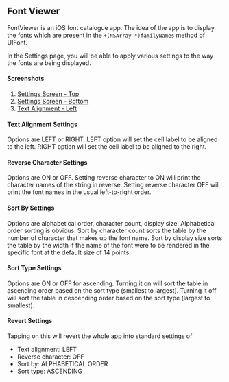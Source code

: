 ## Font Viewer ##

FontViewer is an iOS font catalogue app. The idea of the app is to display the fonts which are present in the `+(NSArray *)familyNames` method of UIFont. 

In the Settings page, you will be able to apply various settings to the way the fonts are being displayed.

#### Screenshots ####

1. [Settings Screen - Top](https://github.com/devacto/fontviewer-ios/blob/master/screenshots/01_settings_top.png "Settings Screen")
2. [Settings Screen - Bottom](https://github.com/devacto/fontviewer-ios/blob/master/screenshots/02_settings_bottom.png "Settings Screen - Bottom")
3. [Text Alignment - Left]()

#### Text Alignment Settings ####

Options are LEFT or RIGHT. LEFT option will set the cell label to be aligned to the left. RIGHT option will set the cell label to be aligned to the right.

#### Reverse Character Settings ####

Options are ON or OFF. Setting reverse character to ON will print the character names of the string in reverse. Setting reverse character OFF will print the font names in the usual left-to-right order.

#### Sort By Settings ####

Options are alphabetical order, character count, display size. Alphabetical order sorting is obvious. Sort by character count sorts the table by the number of character that makes up the font name. Sort by display size sorts the table by the width if the name of the font were to be rendered in the specific font at the default size of 14 points.

#### Sort Type Settings ####

Options are ON or OFF for ascending. Turning it on will sort the table in ascending order based on the sort type (smallest to largest). Turning it off will sort the table in descending order based on the sort type (largest to smallest).

#### Revert Settings ####

Tapping on this will revert the whole app into standard settings of 
* Text alignment: LEFT
* Reverse character: OFF
* Sort by: ALPHABETICAL ORDER
* Sort type: ASCENDING
